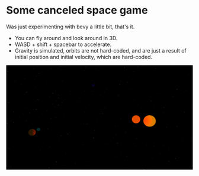 # Some canceled space game

Was just experimenting with bevy a little bit, that's it.

- You can fly around and look around in 3D.
- WASD + shift + spacebar to accelerate.
- Gravity is simulated, orbits are not hard-coded, and are just a result of initial position and initial velocity, which are hard-coded.

![Screenshot](.github/screenshot.png)
